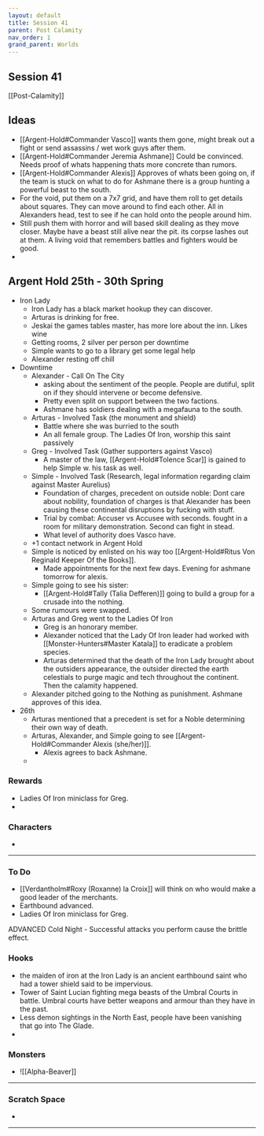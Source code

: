 ```yaml
---
layout: default
title: Session 41
parent: Post Calamity
nav_order: 1
grand_parent: Worlds
---
```

## Session 41
[[Post-Calamity]]

## Ideas
* [[Argent-Hold#Commander Vasco]] wants them gone, might break out a fight or send assassins / wet work guys after them.
* [[Argent-Hold#Commander Jeremia Ashmane]] Could be convinced. Needs proof of whats happening thats more concrete than rumors. 
* [[Argent-Hold#Commander Alexis]] Approves of whats been going on, if the team is stuck on what to do for Ashmane there is a group hunting a powerful beast to the south.
* For the void, put them on a 7x7 grid, and have them roll to get details about squares. They can move around to find each other. All in Alexanders head, test to see if he can hold onto the people around him.
* Still push them with horror and will based skill dealing as they move closer. Maybe have a beast still alive near the pit. its corpse lashes out at them. A living void that remembers battles and fighters would be good.
* 
## Argent Hold 25th - 30th Spring 
* Iron Lady
	* Iron Lady has a black market hookup they can discover. 
	* Arturas is drinking for free.
	* Jeskai the games tables master, has more lore about the inn. Likes wine
	* Getting rooms, 2 silver per person per downtime
	* Simple wants to go to a library get some legal help
	* Alexander resting off chill
* Downtime
	* Alexander - Call On The City 
		* asking about the sentiment of the people. People are dutiful, split on if they should intervene or become defensive. 
		* Pretty even split on support between the two factions.
		* Ashmane has soldiers dealing with a megafauna to the south.
	* Arturas - Involved Task (the monument and shield)
		* Battle where she was burried to the south
		* An all female group. The Ladies Of Iron, worship this saint passively
	* Greg - Involved Task (Gather supporters against Vasco)
		* A master of the law, [[Argent-Hold#Tolence Scar]] is gained to help Simple w. his task as well. 
	* Simple - Involved Task (Research, legal information regarding claim against Master Aurelius)
		* Foundation of charges, precedent on outside noble: Dont care about nobility, foundation of charges is that Alexander has been causing these continental disruptions by fucking with stuff. 
		* Trial by combat: Accuser vs Accusee with seconds. fought in a room for military demonstration. Second can fight in stead. 
		* What level of authority does Vasco have. 
	* +1 contact network in Argent Hold
	* Simple is noticed by enlisted on his way too [[Argent-Hold#Ritus Von Reginald Keeper Of the Books]]. 
		* Made appointments for the next few days. Evening for ashmane tomorrow for alexis.
	* Simple going to see his sister:
		* [[Argent-Hold#Tally (Talia Defferen)]] going to build a group for a crusade into the nothing.
	* Some rumours were swapped.
	* Arturas and Greg went to the Ladies Of Iron
		* Greg is an honorary member.
		* Alexander noticed that the Lady Of Iron leader had worked with [[Monster-Hunters#Master Katala]] to eradicate a problem species.
		* Arturas determined that the death of the Iron Lady brought about the outsiders appearance, the outsider directed the earth celestials to purge magic and tech throughout the continent. Then the calamity happened. 
	* Alexander pitched going to the Nothing as punishment. Ashmane approves of this idea.
* 26th
	* Arturas mentioned that a precedent is set for a Noble determining their own way of death.
	* Arturas, Alexander, and Simple going to see [[Argent-Hold#Commander Alexis (she/her)]].
		* Alexis agrees to back Ashmane.
	* 
### Rewards
- Ladies Of Iron miniclass for Greg.
- 

### Characters
* 
 ---

### To Do

* [[Verdantholm#Roxy (Roxanne) la Croix]] will think on who would make a good leader of the merchants.
* Earthbound advanced. 
* Ladies Of Iron miniclass for Greg.

ADVANCED Cold Night - Successful attacks you perform cause the brittle effect.

### Hooks
* the maiden of iron at the Iron Lady is an ancient earthbound saint who had a tower shield said to be impervious. 
* Tower of Saint Lucian fighting mega beasts of the Umbral Courts in battle. Umbral courts have better weapons and armour than they have in the past.
* Less demon sightings in the North East, people have been vanishing that go into The Glade. 
* 

### Monsters
* ![[Alpha-Beaver]]




---

### Scratch Space
* 







---